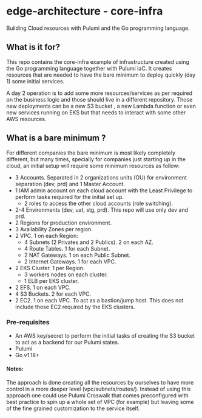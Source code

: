 # edge-architecture - core-infra
Building Cloud resources with Pulumi and the Go programming language.

## What is it for?
This repo contains the core-infra example of infrastructure created using the Go programming language together with Pulumi IaC.
It creates resources that are needed to have the bare minimum to deploy quickly (day 1) some initial services.

A day 2 operation is to add some more resources/services as per required on the business logic and those should live in a different repository.
Those new deployments can be a new S3 bucket , a new Lambda function or even new services running on EKS but that needs to interact with some other AWS resources.

## What is a bare minimum ?
For different companies the bare minimum is most likely completely different, but many times, specially for companies just starting up in the cloud, an initial setup will require some minimum resources as follow:

+ 3 Accounts. Separated in 2 organizations units (OU) for environment separation (dev, prd) and 1 Master Account.
+ 1 IAM admin account on each cloud account with the Least Privilege to perform tasks required for the initial set up.
    * 2 roles to access the other cloud accounts (role switching).
+ 2-4 Environments (dev, uat, stg, prd). This repo will use only dev and prd.
+ 2 Regions for production environment.
+ 3 Availability Zones per region.
+ 2 VPC. 1 on each Region:
    * 4 Subnets (2 Privates and 2 Publics). 2 on each AZ.
    * 4 Route Tables. 1 for each Subnet.
    * 2 NAT Gateways. 1 on each Public Subnet.
    * 2 Internet Gateways. 1 for each VPC.
+ 2 EKS Cluster. 1 per Region.
    * 3 workers nodes on each cluster.
    * 1 ELB per EKS cluster.
+ 2 EFS. 1 on each VPC. 
+ 4 S3 Buckets. 2 for each VPC.
+ 2 EC2. 1 on each VPC. To act as a bastion/jump host. This does not include those EC2 required by the EKS clusters. 
 

### Pre-requisites
- An AWS key/secret to perform the initial tasks of creating the S3 bucket to act as a backend for our Pulumi states.
- Pulumi
- Go v1.18+
	
#### Notes: 
The approach is done creating all the resources by ourselves to have more control in a more deeper level (vpc/subnets/routes/). Instead of using this approach one could use Pulumi Croswalk that comes preconfigured with best practice to spin up a whole set of VPC (for example) but leaving some of the fine grained customization to the service itself.


